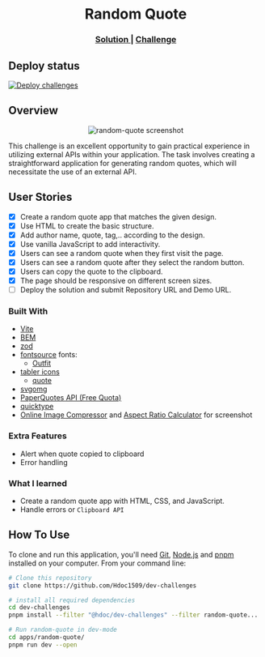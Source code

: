 <h1 align="center">Random Quote</h1>

<div align="center">
  <h3>
    <a href="https://hdoc1509.github.io/dev-challenges/random-quote/">
      Solution
    </a>
    <span> | </span>
    <a href="https://devchallenges.io/challenge/random-quote">
      Challenge
    </a>
  </h3>
</div>

## Deploy status

[![Deploy challenges][deploy-status]][deploy-url]

## Overview

<p align="center">
  <img
    src="https://github.com/user-attachments/assets/98d5c5c1-fe70-42e3-922d-cb4f1c5b80f2"
    alt="random-quote screenshot"
    style="aspect-ratio: 146 / 247"
  />
</p>

This challenge is an excellent opportunity to gain practical experience in
utilizing external APIs within your application. The task involves creating a
straightforward application for generating random quotes, which will necessitate
the use of an external API.

## User Stories

- [x] Create a random quote app that matches the given design.
- [x] Use HTML to create the basic structure.
- [x] Add author name, quote, tag,.. according to the design.
- [x] Use vanilla JavaScript to add interactivity.
- [x] Users can see a random quote when they first visit the page.
- [x] Users can see a random quote after they select the random button.
- [x] Users can copy the quote to the clipboard.
- [x] The page should be responsive on different screen sizes.
- [ ] Deploy the solution and submit Repository URL and Demo URL.

### Built With

- [Vite](https://vitejs.dev/)
- [BEM](https://getbem.com/)
- [zod](https://zod.dev/)
- [fontsource](https://fontsource.org/) fonts:
  - [Outfit](https://fontsource.org/fonts/outfit)
- [tabler icons](https://tabler-icons.io/)
  - [quote](https://tabler.io/icons/icon/quote)
- [svgomg](https://svgomg.net/)
- [PaperQuotes API (Free Quota)](https://paperquotes.com/)
- [quicktype](https://app.quicktype.io/)
- [Online Image Compressor](https://imagecompressor.com/) and [Aspect Ratio
  Calculator](https://aspectratiocalculator.com) for screenshot

### Extra Features

- Alert when quote copied to clipboard
- Error handling

### What I learned

- Create a random quote app with HTML, CSS, and JavaScript.
- Handle errors or `Clipboard API`

## How To Use

To clone and run this application, you'll need [Git](https://git-scm.com),
[Node.js](https://nodejs.org/en/download/) and
[pnpm](https://pnpm.io/installation) installed on your computer. From your
command line:

```bash
# Clone this repository
git clone https://github.com/Hdoc1509/dev-challenges

# install all required dependencies
cd dev-challenges
pnpm install --filter "@hdoc/dev-challenges" --filter random-quote...

# Run random-quote in dev-mode
cd apps/random-quote/
pnpm run dev --open
```

[deploy-status]: https://github.com/Hdoc1509/dev-challenges/actions/workflows/deploy.yml/badge.svg
[deploy-url]: https://github.com/Hdoc1509/dev-challenges/actions/workflows/deploy.yml
